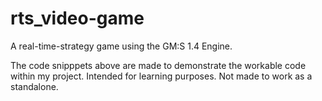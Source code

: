 # rts_video-game
A real-time-strategy game using the GM:S 1.4 Engine. 

The code snipppets above are made to demonstrate the workable code within my project.
Intended for learning purposes. Not made to work as a standalone.
